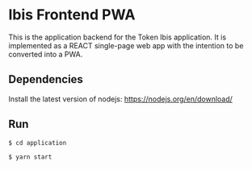 # Ibis Frontend PWA

This is the application backend for the Token Ibis application. It is implemented as a REACT single-page web app with the intention to be converted into a PWA.

## Dependencies

Install the latest version of nodejs: https://nodejs.org/en/download/

## Run

`$ cd application`

`$ yarn start`

